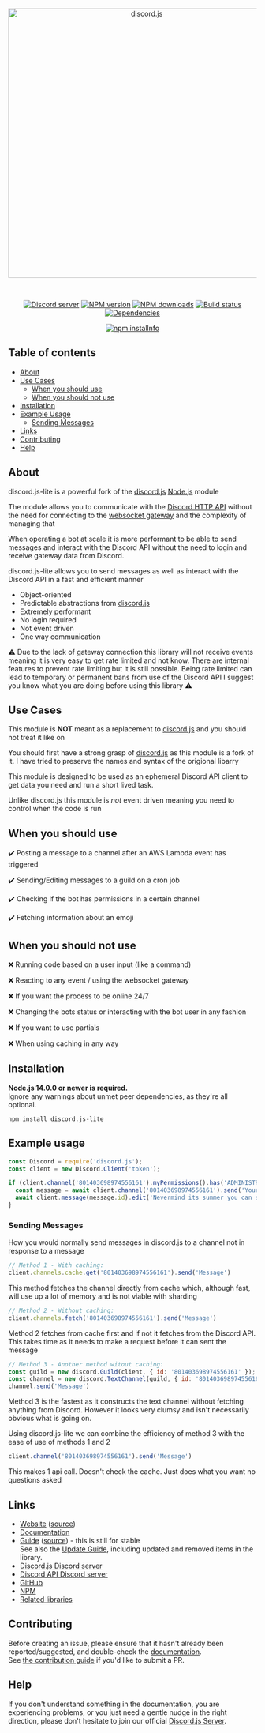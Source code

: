 <div align="center">
  <br />
  <p>
    <a href="https://discord.js.org"><img src="https://discord.js.org/static/logo.svg" width="546" alt="discord.js" /></a>
  </p>
  <br />
  <p>
    <a href="https://discord.gg/bRCvFy9"><img src="https://img.shields.io/discord/222078108977594368?color=7289da&logo=discord&logoColor=white" alt="Discord server" /></a>
    <a href="https://www.npmjs.com/package/discord.js"><img src="https://img.shields.io/npm/v/discord.js.svg?maxAge=3600" alt="NPM version" /></a>
    <a href="https://www.npmjs.com/package/discord.js"><img src="https://img.shields.io/npm/dt/discord.js.svg?maxAge=3600" alt="NPM downloads" /></a>
    <a href="https://github.com/discordjs/discord.js/actions"><img src="https://github.com/discordjs/discord.js/workflows/Testing/badge.svg" alt="Build status" /></a>
    <a href="https://david-dm.org/discordjs/discord.js"><img src="https://img.shields.io/david/discordjs/discord.js.svg?maxAge=3600" alt="Dependencies" /></a>
  </p>
  <p>
    <a href="https://nodei.co/npm/discord.js/"><img src="https://nodei.co/npm/discord.js.png?downloads=true&stars=true" alt="npm installnfo" /></a>
  </p>
</div>

## Table of contents

- [About](#about)
- [Use Cases](#use-cases)
  - [When you should use](#use-cases)
  - [When you should not use](#use-cases)
- [Installation](#installation)
- [Example Usage](#example-usage)
  - [Sending Messages](#sending-messages)
- [Links](#links)
- [Contributing](#contributing)
- [Help](#help)

## About

discord.js-lite is a powerful fork of the [discord.js](https://github.com/discordjs/discord.js) [Node.js](https://nodejs.org) module 

The module allows you to communicate with the [Discord HTTP API](https://discord.com/developers/docs/intro) without the 
need for connecting to the [websocket gateway](https://discord.com/developers/docs/topics/gateway) and the complexity of managing that

When operating a bot at scale it is more performant to be able to send messages and interact with the Discord API without 
the need to login and receive gateway data from Discord. 

discord.js-lite allows you to send messages as well as interact with the Discord API in a fast and efficient manner 

- Object-oriented
- Predictable abstractions from [discord.js](https://github.com/discordjs/discord.js)
- Extremely performant
- No login required
- Not event driven
- One way communication

⚠️ Due to the lack of gateway connection this library will not receive events meaning it is very easy to get
rate limited and not know. There are internal features to prevent rate limiting but it is still possible.
Being rate limited can lead to temporary or permanent bans from use of the Discord API I suggest you know what 
you are doing before using this library ⚠️

## Use Cases

This module is **NOT** meant as a replacement to [discord.js](https://github.com/discordjs/discord.js) and you should not treat it like on

You should first have a strong grasp of [discord.js](https://github.com/discordjs/discord.js) as this module is a fork of it.
I have tried to preserve the names and syntax of the origional libarry

This module is designed to be used as an ephemeral Discord API client to get data you need and run a short lived task.

Unlike discord.js this module is *not* event driven meaning you need to control when the code is run

## When you should use

✔️ Posting a message to a channel after an AWS Lambda event has triggered

✔️ Sending/Editing messages to a guild on a cron job

✔️ Checking if the bot has permissions in a certain channel

✔️ Fetching information about an emoji

## When you should not use

❌ Running code based on a user input (like a command)

❌ Reacting to any event / using the websocket gateway

❌ If you want the process to be online 24/7

❌ Changing the bots status or interacting with the bot user in any fashion

❌ If you want to use partials

❌ When using caching in any way

## Installation

**Node.js 14.0.0 or newer is required.**  
Ignore any warnings about unmet peer dependencies, as they're all optional.

`npm install discord.js-lite`  

## Example usage

```js
const Discord = require('discord.js');
const client = new Discord.Client('token');

if (client.channel('801403698974556161').myPermissions().has('ADMINISTRATOR')) {
  const message = await client.channel('801403698974556161').send('Your daily 7am wake up call!')
  await client.message(message.id).edit('Nevermind its summer you can sleep until 9am!')
}
```

### Sending Messages

How you would normally send messages in discord.js to a channel not in response to a message

```js
// Method 1 - With caching:
client.channels.cache.get('801403698974556161').send('Message')
```

This method fetches the channel directly from cache which, although fast, will use up a lot
of memory and is not viable with sharding

```js
// Method 2 - Without caching:
client.channels.fetch('801403698974556161').send('Message')
```

Method 2 fetches from cache first and if not it fetches from the Discord API. This takes time
as it needs to make a request before it can sent the message

```js
// Method 3 - Another method witout caching:
const guild = new discord.Guild(client, { id: '801403698974556161' });
const channel = new discord.TextChannel(guild, { id: '801403698974556161' });
channel.send('Message')
```

Method 3 is the fastest as it constructs the text channel without fetching anything from Discord.
However it looks very clumsy and isn't necessarily obvious what is going on.

Using discord.js-lite we can combine the efficiency of method 3 with the ease of use of methods 1 and 2

```js
client.channel('801403698974556161').send('Message')
```

This makes 1 api call. Doesn't check the cache. Just does what you want no questions asked

## Links

- [Website](https://discord.js.org/) ([source](https://github.com/discordjs/website))
- [Documentation](https://discord.js.org/#/docs/main/master/general/welcome)
- [Guide](https://discordjs.guide/) ([source](https://github.com/discordjs/guide)) - this is still for stable  
  See also the [Update Guide](https://discordjs.guide/additional-info/changes-in-v12.html), including updated and removed items in the library.
- [Discord.js Discord server](https://discord.gg/bRCvFy9)
- [Discord API Discord server](https://discord.gg/discord-api)
- [GitHub](https://github.com/discordjs/discord.js)
- [NPM](https://www.npmjs.com/package/discord.js)
- [Related libraries](https://discordapi.com/unofficial/libs.html)

## Contributing

Before creating an issue, please ensure that it hasn't already been reported/suggested, and double-check the
[documentation](https://discord.js.org/#/docs).  
See [the contribution guide](https://github.com/discordjs/discord.js/blob/master/.github/CONTRIBUTING.md) if you'd like to submit a PR.

## Help

If you don't understand something in the documentation, you are experiencing problems, or you just need a gentle
nudge in the right direction, please don't hesitate to join our official [Discord.js Server](https://discord.gg/bRCvFy9).
